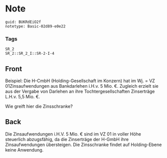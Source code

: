 # Note
```
guid: BUKRdEiO2f
notetype: Basic-02d89-e0e22
```

### Tags
```
SR_2
SR_2::SR_2_I::SR-2-I-4
```

## Front
Beispiel:
Die H-CmbH (Holding-Gesellschaft im Konzern) hat im Wj. = VZ 01Zinsaufwendungen aus Bankdarlehen i.H.v. 5 Mio. €. Zugleich erzielt sie aus der Vergabe von Darlehen an ihre Tochtergesellschaften Zinserträge L.H.v. 5,5 Mio. €.

Wie greift hier die Zinsschranke?

## Back
Die Zinsaufwendungen i.H.V. 5 Mio. € sind im VZ 01 in voller Höhe steuerlich abzugsfähig, da die Zinserträge der H-GmbH ihre Zinsaufwendungen übersteigen. Die Zinsschranke findet auf Holding-Ebene keine Anwendung.

